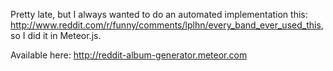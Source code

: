 Pretty late, but I always wanted to do an automated implementation this: <http://www.reddit.com/r/funny/comments/lplhn/every_band_ever_used_this>, so I did it in Meteor.js.

Available here: <http://reddit-album-generator.meteor.com>
